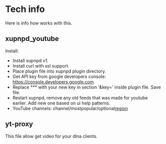 # Tech info
  Here is info how works with this.
  

## xupnpd_youtube

  Install:
  
  - Install xupnpd v1.
  - Install curl with ssl support.
  - Place plugin file into xupnpd plugin directory.
  - Get API key from google developers console: https://console.developers.google.com
  - Replace *** with your new key in section '&key=' inside plugin file. Save file.
  - Restart xupnpd, remove any old feeds that was made for youtube earlier. Add new one based on ui help patterns.
  - YouTube channels: channel/mostpopular/optional[region](https://www.iso.org/iso-3166-country-codes.html)

  
## yt-proxy

  This file allow get video for your dlna clients.
  
  
